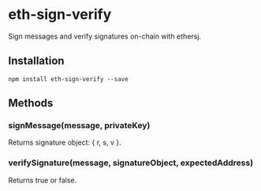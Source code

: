 # eth-sign-verify

Sign messages and verify signatures on-chain with ethersj.

## Installation

```
npm install eth-sign-verify --save
```

## Methods


### signMessage(message, privateKey)

Returns signature object:  { r, s, v }.

### verifySignature(message, signatureObject, expectedAddress)

Returns true or false.
